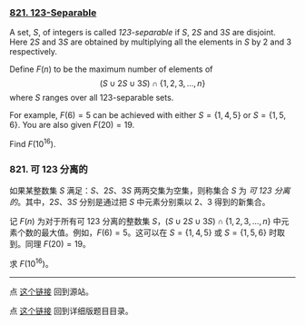 ### [821. 123-Separable](https://projecteuler.net/problem=821)

A set, $S$, of integers is called *123-separable* if $S$, $2S$ and $3S$ are disjoint. Here $2S$ and $3S$ are obtained by multiplying all the elements in $S$ by $2$ and $3$ respectively.

Define $F(n)$ to be the maximum number of elements of
$$
(S\cup 2S \cup 3S)\cap \{1,2,3,\ldots,n\}
$$
where $S$ ranges over all 123-separable sets.

For example, $F(6) = 5$ can be achieved with either $S = \{1,4,5\}$ or $S = \{1,5,6\}$.
You are also given $F(20) = 19$.

Find $F(10^{16})$.

### 821. 可 123 分离的

如果某整数集 $S$ 满足：$S$、$2S$、$3S$ 两两交集为空集，则称集合 $S$ 为 *可 123 分离的*。其中，$2S$、$3S$ 分别是通过把 $S$ 中元素分别乘以 $2$、$3$ 得到的新集合。

记 $F(n)$ 为对于所有可 123 分离的整数集 $S$，$(S\cup 2S \cup 3S)\cap \{1,2,3,\ldots,n\}$ 中元素个数的最大值。例如，$F(6) = 5$。这可以在 $S = \{1,4,5\}$ 或 $S = \{1,5,6\}$ 时取到。同理 $F(20) = 19$。

求 $F(10^{16})$。

---

点 [这个链接](https://fsy-juruo.github.io/pe-chinese-translation/) 回到源站。

点 [这个链接](https://fsy-juruo.github.io/pe-chinese-translation/detailed_content_archives.html) 回到详细版题目目录。